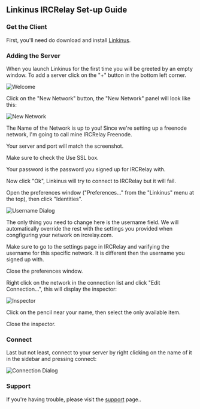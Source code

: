## Linkinus IRCRelay Set-up Guide

### Get the Client

First, you'll need do download and install [Linkinus](http://conceitedsoftware.com/products/linkinus).

### Adding the Server

When you launch Linkinus for the first time you will be greeted by an empty
window. To add a server click on the "+" button in the bottom left corner.

![Welcome](https://raw.github.com/ircrelay/ircrelay-client-guides/master/guides/linkinus/img/welcome.png)

Click on the "New Network" button, the "New Network" panel will look like this:

![New Network](https://raw.github.com/ircrelay/ircrelay-client-guides/master/guides/linkinus/img/add_network.png)

The Name of the Network is up to you! Since we're setting up a freenode
network, I'm going to call mine IRCRelay Freenode.

Your server and port will match the screenshot.

Make sure to check the Use SSL box.

Your password is the password you signed up for IRCRelay with.

Now click "Ok", Linkinus will try to connect to IRCRelay but it will fail.

Open the preferences window ("Preferences..." from the "Linkinus" menu at the
top), then click "Identities".

![Username Dialog](https://raw.github.com/ircrelay/ircrelay-client-guides/master/guides/linkinus/img/username.png)

The only thing you need to change here is the username field. We will
automatically override the rest with the settings you provided when
congfiguring your network on ircrelay.com.

Make sure to go to the settings page in IRCRelay and varifying the username
for this specific network. It is different then the username you signed up with.

Close the preferences window.

Right click on the network in the connection list and click "Edit
Connection...", this will display the inspector:

![Inspector](https://raw.github.com/ircrelay/ircrelay-client-guides/master/guides/linkinus/img/inspector.png)

Click on the pencil near your name, then select the only available item.

Close the inspector.

### Connect

Last but not least, connect to your server by right clicking on the name of it
in the sidebar and pressing connect:

![Connection Dialog](https://raw.github.com/ircrelay/ircrelay-client-guides/master/guides/linkinus/img/conn_dialog.png)

### Support

If you're having trouble, please visit the [support](https://www.ircrelay.com/support) page..
